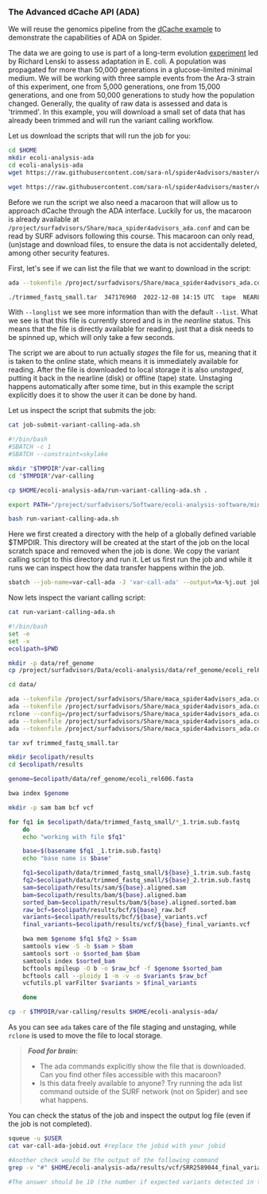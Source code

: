 ### The Advanced dCache API (ADA)


We will reuse the genomics pipeline from the [dCache example](./macaroons-usage) to demonstrate the capabilities of ADA on Spider.

The data we are going to use is part of a long-term evolution [experiment](https://en.wikipedia.org/wiki/E._coli_long-term_evolution_experiment)
led by Richard Lenski to assess adaptation in E. coli. A population was propagated for more than 50,000
generations in a glucose-limited minimal medium. We will be working with three sample events from the Ara-3 strain of this
experiment, one from 5,000 generations, one from 15,000 generations, and one from 50,000 generations to study how the
population changed. Generally, the quality of raw data is assessed and data is 'trimmed'. In this example, you will download
a small set of data that has already been trimmed and will run the variant calling workflow.  

Let us download the scripts that will run the job for you:

```sh
cd $HOME
mkdir ecoli-analysis-ada
cd ecoli-analysis-ada
wget https://raw.githubusercontent.com/sara-nl/spider4advisors/master/examples/job-submit-variant-calling-ada.sh

wget https://raw.githubusercontent.com/sara-nl/spider4advisors/master/examples/run-variant-calling-ada.sh
```

Before we run the script we also need a macaroon that will allow us to approach dCache through the ADA interface. 
Luckily for us, the macaroon is already available at `/project/surfadvisors/Share/maca_spider4advisors_ada.conf` and can be read by
SURF advisors following this course. This macaroon can only read, (un)stage and download files, to ensure the data is not accidentally
deleted, among other security features.

First, let's see if we can list the file that we want to download in the script:

```sh
ada --tokenfile /project/surfadvisors/Share/maca_spider4advisors_ada.conf --longlist ./trimmed_fastq_small.tar

./trimmed_fastq_small.tar  347176960  2022-12-08 14:15 UTC  tape  NEARLINE
```

With `--longlist` we see more information than with the default `--list`. What we see is that this file is currently 
stored and is in the _nearline_ status. This means that the file is directly available for reading, just that a disk
needs to be spinned up, which will only take a few seconds. 

The script we are about to run actually _stages_ the file for us, meaning that it is taken to the _online_ state, which means it is
immediately available for reading. After the file is downloaded to local storage it is also _unstaged_, putting it back in the nearline (disk)
or offline (tape) state. Unstaging happens automatically after some time, but in this example the script explicitly does it to show the user it can be done by hand.

Let us inspect the script that submits the job:

```sh
cat job-submit-variant-calling-ada.sh

#!/bin/bash
#SBATCH -c 1
#SBATCH --constraint=skylake

mkdir "$TMPDIR"/var-calling
cd "$TMPDIR"/var-calling

cp $HOME/ecoli-analysis-ada/run-variant-calling-ada.sh .

export PATH="/project/surfadvisors/Software/ecoli-analysis-software/miniconda2/bin:$PATH"

bash run-variant-calling-ada.sh
```

Here we first created a directory with the help of a globally defined variable $TMPDIR. This directory will be created at
the start of the job on the local scratch space and removed when the job is done. We copy the variant calling script to this
directory and run it. Let us first run the job and while it runs we can inspect how the data transfer happens within the job.

```sh
sbatch --job-name=var-call-ada -J 'var-call-ada' --output=%x-%j.out job-submit-variant-calling-ada.sh
```

Now lets inspect the variant calling script:

```sh
cat run-variant-calling-ada.sh

#!/bin/bash
set -e
set -x
ecolipath=$PWD

mkdir -p data/ref_genome
cp /project/surfadvisors/Data/ecoli-analysis/data/ref_genome/ecoli_rel606.fasta data/ref_genome/

cd data/

ada --tokenfile /project/surfadvisors/Share/maca_spider4advisors_ada.conf --stage ./trimmed_fastq_small.tar
ada --tokenfile /project/surfadvisors/Share/maca_spider4advisors_ada.conf --longlist ./trimmed_fastq_small.tar
rclone --config=/project/surfadvisors/Share/maca_spider4advisors_ada.conf copy maca_spider4advisors_ada:./trimmed_fastq_small.tar . -P
ada --tokenfile /project/surfadvisors/Share/maca_spider4advisors_ada.conf --unstage ./trimmed_fastq_small.tar
ada --tokenfile /project/surfadvisors/Share/maca_spider4advisors_ada.conf --longlist ./trimmed_fastq_small.tar

tar xvf trimmed_fastq_small.tar

mkdir $ecolipath/results
cd $ecolipath/results

genome=$ecolipath/data/ref_genome/ecoli_rel606.fasta

bwa index $genome

mkdir -p sam bam bcf vcf

for fq1 in $ecolipath/data/trimmed_fastq_small/*_1.trim.sub.fastq
    do
    echo "working with file $fq1"

    base=$(basename $fq1 _1.trim.sub.fastq)
    echo "base name is $base"

    fq1=$ecolipath/data/trimmed_fastq_small/${base}_1.trim.sub.fastq
    fq2=$ecolipath/data/trimmed_fastq_small/${base}_2.trim.sub.fastq
    sam=$ecolipath/results/sam/${base}.aligned.sam
    bam=$ecolipath/results/bam/${base}.aligned.bam
    sorted_bam=$ecolipath/results/bam/${base}.aligned.sorted.bam
    raw_bcf=$ecolipath/results/bcf/${base}_raw.bcf
    variants=$ecolipath/results/bcf/${base}_variants.vcf
    final_variants=$ecolipath/results/vcf/${base}_final_variants.vcf

    bwa mem $genome $fq1 $fq2 > $sam
    samtools view -S -b $sam > $bam
    samtools sort -o $sorted_bam $bam
    samtools index $sorted_bam
    bcftools mpileup -O b -o $raw_bcf -f $genome $sorted_bam
    bcftools call --ploidy 1 -m -v -o $variants $raw_bcf
    vcfutils.pl varFilter $variants > $final_variants

    done

cp -r $TMPDIR/var-calling/results $HOME/ecoli-analysis-ada/
```

As you can see `ada` takes care of the file staging and unstaging, while `rclone` is used to move the file to local storage.

> **_Food for brain:_**
>
> * The ada commands explicitly show the file that is downloaded. Can you find other files accessible with this macaroon?
> * Is this data freely available to anyone? Try running the ada list command outside of the SURF network (not on Spider) and see what happens.

You can check the status of the job and inspect the output log file (even if the job is not completed).

```sh
squeue -u $USER
cat var-call-ada-jobid.out #replace the jobid with your jobid

#Another check would be the output of the following command
grep -v "#" $HOME/ecoli-analysis-ada/results/vcf/SRR2589044_final_variants.vcf | wc -l

#The answer should be 10 (the number if expected variants detected in this population)
```
